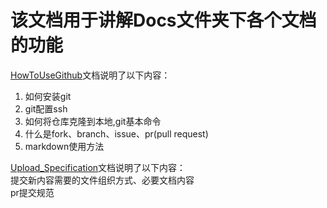# 该文档用于讲解Docs文件夹下各个文档的功能
[HowToUseGithub](HowToUseGithub.md)文档说明了以下内容：
1. 如何安装git
2. git配置ssh
3. 如何将仓库克隆到本地,git基本命令
4. 什么是fork、branch、issue、pr(pull request)
5. markdown使用方法

[Upload_Specification](Upload_Specification.md)文档说明了以下内容：<br>
提交新内容需要的文件组织方式、必要文档内容<br>
pr提交规范
